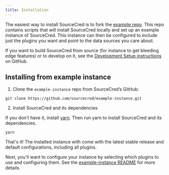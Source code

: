 ```yaml
---
title: Installation
---
```


The easiest way to install SourceCred is to fork the [example repo](https://github.com/sourcecred/example-instance). This repo contains scripts that will install SourceCred locally and set up an example instance of SourceCred. This instance can then be configured to include just the plugins you want and point to the data sources you care about.

If you want to build SourceCred from source (for instance to get bleeding edge features) or to develop on it, see the [Development Setup instructions](https://github.com/sourcecred/sourcecred#development-setup) on GitHub.


## Installing from example instance

1. Clone the `example-instance` repo from SourceCred’s GitHub:

`git clone https://github.com/sourcecred/example-instance.git`

2. Install SourceCred and its dependencies

If you don't have it, install [yarn](https://classic.yarnpkg.com/lang/en/). Then run yarn to install SourceCred and its dependencies.

`yarn` 

That's it! The installed instance with come with the latest stable release and default configurations, including all plugins.


Next, you'll want to configure your instance by selecting which plugins to use and configuring them. See the [example-instance README](https://github.com/sourcecred/example-instance/blob/master/README.md) for more details.
